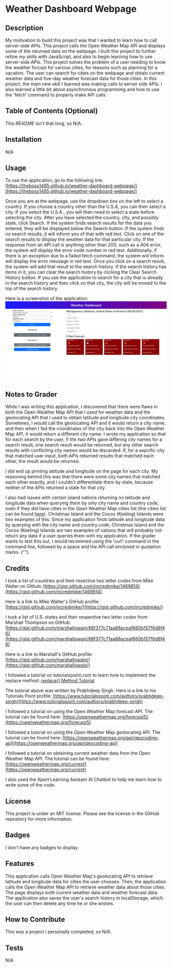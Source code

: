 # Weather Dashboard Webpage

## Description

My motivation to build this project was that I wanted to learn how to call server-side APIs.  This project calls the Open Weather Map API and displays some of the returned data on the webpage.  I built this project to further refine my skills with JavaScript, and also to begin learning how to use server-side APIs.  This project solves the problem of a user needing to know the weather forcast for various cities, for reasons such as planning for a vacation.  The user can search for cities on the webpage and obtain current weather data and five-day weather forecast data for those cities.  In this project, the main new skill I learned was making calls to server side APIs.  I also learned a little bit about asynchronous programming and how to use the 'fetch' command to properly make API calls. 

## Table of Contents (Optional)

This README isn't that long, so N/A.

## Installation

N/A

## Usage

To use the application, go to the following link: [https://theboss1485.github.io/weather-dashboard-webpage/](https://theboss1485.github.io/weather-dashboard-webpage/)

Once you are at the webpage, use the dropdown box on the left to select a country. If you choose a country other than the U.S.A, you can then select a city. If you select the U.S.A., you will then need to select a state before selecting the city.  After you have selected the country, city, and possibly state, click Search.  If the system finds search results for the data you entered, they will be displayed below the Search button.  If the system finds no search results, it will inform you of that with red text.  Click on one of the search results to display the weather data for that particular city.  If the response from an API call is anything other than 200, such as a 404 error, the system will display the error code number in red text.  Additionally, if there is an exception due to a failed fetch command, the system will inform will display the error message in red text.  Once you click on a search result, the system will add that result to the search history.  If the search history has items in it, you can clear the search history by clicking the Clear Search History button.  If you use the application to search for a city that is already in the search history and then click on that city, the city will be moved to the top of the search history.

Here is a screenshot of the application: ![An image of the Weather Dashboard Webpage](assets/images/weather-dashboard-webpage-image.JPG)

## Notes to Grader

While I was writing this application, I discovered that there were flaws in both the Open Weather Map API that I used for weather data and the geolocating API that I used to obtain latitude and longitude city coordinates.  Sometimes, I would call the geolocating API and it would return a city name, and then when I fed the coordinates of the city back into the Open Weather Map API, it would return a different city name.  I wrote my application so that for each search by the user, if the two APIs gave differing city names for a search result, one search result would be returned, but any other search results with conflicting city names would be discarded.  If, for a sepcific city that matched user input, both APIs returned results that matched each other, the result would be returned.

I did end up printing latitude and longitude on the page for each city.  My reasoning behind this was that there were some city names that matched each other exactly, and I couldn't differentiate them by state, because neither of the APIs returned a state for that city.

I also had issues with certain island nations returning no latitude and longitude data when querying them by only city name and country code, even if they did have cities in the Open Weather Map cities list (the cities list can be found [here](https://openweathermap.org/storage/app/media/cities_list.xlsx)). Christmas Island and the Cocos (Keeling) Islands were two examples of this.  Since my application finds latitude and longitude data by querying with the city name and country code, Christmas Island and the Cocos (Keeling) Islands are two examples of nations that will probably not return any data if a user queries them with my application.  If the grader wants to test this out, I would recommed using the 'curl' command in the command line, followed by a space and the API call enclosed in quotation marks. ("").

## Credits

I took a list of countries and their resective two letter codes from Mike Walter on Github:  [https://gist.github.com/incredimike/1469814](https://gist.github.com/incredimike/1469814).

Here is a link to Mike Walter's GitHub profile: [https://gist.github.com/incredimike/](https://gist.github.com/incredimike/)

I took a list of U.S. states and their respective two letter codes from Marshall Thompson on GitHub:  [https://gist.github.com/marshallswain/88f377c71aa88aceaf660b157f6d8f46](https://gist.github.com/marshallswain/88f377c71aa88aceaf660b157f6d8f46)

Here is a link to Marshall's GitHub profile: [https://gist.github.com/marshallswain/](https://gist.github.com/marshallswain/)

I followed a tutorial on tutorialspoint.com to learn how to implement the replace method: [replace() Method Tutorial](https://www.tutorialspoint.com/How-to-replace-all-occurrences-of-a-string-in-JavaScript#:~:text=To%20replace%20all%20occurrences%20of%20a%20string%20in%20JavaScript)

The tutorial above was written by Prabhdeep Singh.  Here is a link to his Tutorials Point profile: [https://www.tutorialspoint.com/authors/prabhdeep-singh](https://www.tutorialspoint.com/authors/prabhdeep-singh)

I followed a tutorial on using the Open Weather Map forecast API.  The tutorial can be found here: [https://openweathermap.org/forecast5](https://openweathermap.org/forecast5)

I followed a tutorial on using the Open Weather Map geolocating API.  The tutorial can be found here: [https://openweathermap.org/api/geocoding-api](https://openweathermap.org/api/geocoding-api)

I followed a tutorial on obtaining current weather data from the Open Weather Map API.  The tutorial can be found here: [https://openweathermap.org/current](https://openweathermap.org/current)

I also used the Xpert Learning Asistant AI Chatbot to help me learn how to write some of the code.

## License

This project is under an MIT license.  Please see the license in the GitHub repository for more information.

## Badges

I don't have any badges to display.

## Features

This application calls Open Weather Map's geolocating API to retrieve latitude and longitude data for cities the user chooses.  Then, the application calls the Open Weather Map API to retrieve weather data about those cities.  The page displays both current weather data and weather forecast data.  The application also saves the user's search history in localStorage, which the user can then delete any time he or she wishes. 

## How to Contribute

This was a project I personally completed, so N/A.

## Tests

N/A